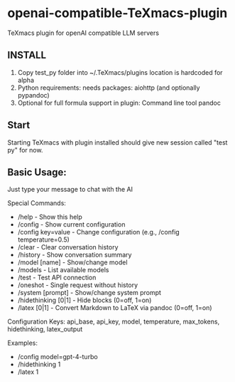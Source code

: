 # openai-compatible-TeXmacs-plugin
TeXmacs plugin for openAI compatible LLM servers

## INSTALL
1. Copy test_py folder into ~/.TeXmacs/plugins  location is hardcoded for alpha
2. Python requirements:
   needs packages: aiohttp (and optionally pypandoc)
3. Optional for full formula support in plugin: Command line tool pandoc

## Start
Starting TeXmacs with plugin installed should give new session called "test py" for now.

## Basic Usage:
Just type your message to chat with the AI

Special Commands:
-  /help               - Show this help
-  /config             - Show current configuration
-  /config key=value   - Change configuration (e.g., /config temperature=0.5)
-  /clear              - Clear conversation history
-  /history            - Show conversation summary
-  /model [name]       - Show/change model
-  /models             - List available models
-  /test               - Test API connection
-  /oneshot <msg>      - Single request without history
-  /system [prompt]    - Show/change system prompt
-  /hidethinking [0|1] - Hide <think> blocks (0=off, 1=on)
-  /latex [0|1]        - Convert Markdown to LaTeX via pandoc (0=off, 1=on)

Configuration Keys:
  api_base, api_key, model, temperature, max_tokens, hidethinking, latex_output

Examples:
-  /config model=gpt-4-turbo
-  /hidethinking 1
-  /latex 1
